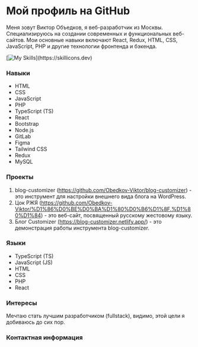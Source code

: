 # Мой профиль на GitHub

Меня зовут Виктор Объедков, я веб-разработчик из Москвы. Специализируюсь на создании современных и функциональных веб-сайтов. Мои основные навыки включают React, Redux, HTML, CSS, JavaScript, PHP и другие технологии фронтенда и бэкенда.

[![My Skills](https://skillicons.dev/icons?i=js,html,css,php,bootstrap,github,gitlub,linux,redux,ts,webstoem,)](https://skillicons.dev)

### Навыки

- HTML
- CSS
- JavaScript
- PHP
- TypeScript (TS)
- React
- Bootstrap
- Node.js
- GitLab
- Figma
- Tailwind CSS
- Redux
- MySQL

### Проекты

1. blog-customizer (https://github.com/Obedkov-Viktor/blog-customizer) - это инструмент для настройки внешнего вида блога на WordPress.
2. Цок РЖЯ (https://github.com/Obedkov-Viktor/%D1%86%D0%BE%D0%BA%D1%80%D0%B6%D1%8F.%D1%80%D1%84) - это веб-сайт, посвященный русскому жестовому языку.
3. Блог Customizer (https://blog-customizer.netlify.app/) - это демонстрация работы инструмента blog-customizer.

### Языки

- TypeScript (TS)
- JavaScript (JS)
- HTML
- CSS
- PHP
- React

### Интересы

Мечтаю стать лучшим разработчиком (fullstack), видимо, этой цели я добиваюсь до сих пор.

### Контактная информация

